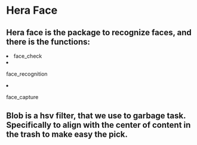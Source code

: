 <h1>Hera Face</h1>

<h2>Hera face is the package to recognize faces, and there is the functions:</h2>

<li>
  <ld>face_check</ld>
 </li>

<li>

  <ld>face_recognition</ld>
 </li>
<li>

  <ld>face_capture</ld>
</li>

<h2>Blob is a hsv filter, that we use to garbage task. Specifically to align with the center of content in the trash to make easy the pick.</h2>


